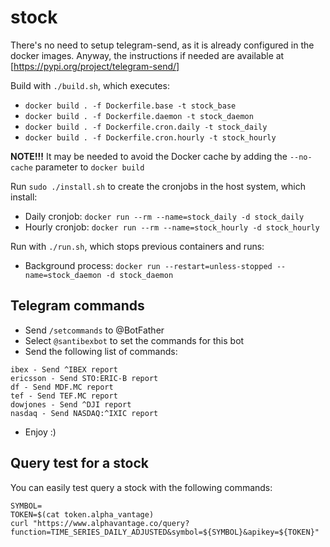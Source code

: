# stock

There's no need to setup telegram-send, as it is already configured in the docker
images. Anyway, the instructions if needed are available at
[https://pypi.org/project/telegram-send/]

Build with `./build.sh`, which executes:
* `docker build . -f Dockerfile.base -t stock_base`
* `docker build . -f Dockerfile.daemon -t stock_daemon`
* `docker build . -f Dockerfile.cron.daily -t stock_daily`
* `docker build . -f Dockerfile.cron.hourly -t stock_hourly`

**NOTE!!!** It may be needed to avoid the Docker cache by adding the `--no-cache` parameter to `docker build`

Run `sudo ./install.sh` to create the cronjobs in the host system, which install:
* Daily cronjob: `docker run --rm --name=stock_daily -d stock_daily`
* Hourly cronjob: `docker run --rm --name=stock_hourly -d stock_hourly`

Run with `./run.sh`, which stops previous containers and runs:
* Background process: `docker run --restart=unless-stopped --name=stock_daemon -d stock_daemon`

## Telegram commands

* Send `/setcommands` to @BotFather
* Select `@santibexbot` to set the commands for this bot
* Send the following list of commands:
```
ibex - Send ^IBEX report
ericsson - Send STO:ERIC-B report
df - Send MDF.MC report
tef - Send TEF.MC report
dowjones - Send ^DJI report
nasdaq - Send NASDAQ:^IXIC report
```
* Enjoy :)

## Query test for a stock
You can easily test query a stock with the following commands:
```
SYMBOL=
TOKEN=$(cat token.alpha_vantage)
curl "https://www.alphavantage.co/query?function=TIME_SERIES_DAILY_ADJUSTED&symbol=${SYMBOL}&apikey=${TOKEN}"
```

